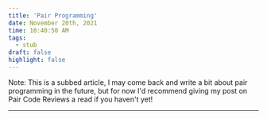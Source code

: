 ```yaml
---
title: 'Pair Programming'
date: November 20th, 2021
time: 10:40:50 AM
tags:
  - stub
draft: false
highlight: false
---
```


Note: This is a subbed article, I may come back and write a bit about pair
programming in the future, but for now I'd recommend giving my <Link to="/2020/december/pair-code-reviews">post on Pair Code
Reviews</Link> a read if you haven't yet!

<Spacer />

---

<Spacer />
